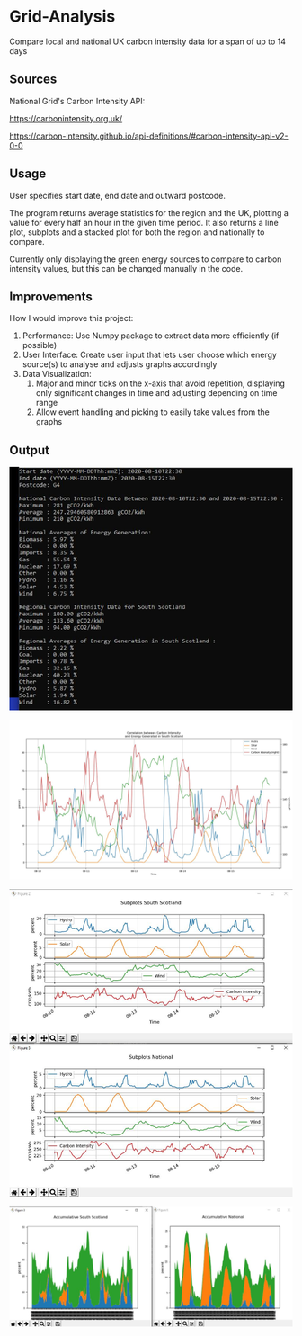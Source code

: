 # Grid-Analysis

Compare local and national UK carbon intensity data for a span of up to 14 days

## Sources

National Grid's Carbon Intensity API:

https://carbonintensity.org.uk/

https://carbon-intensity.github.io/api-definitions/#carbon-intensity-api-v2-0-0

## Usage
User specifies start date, end date and outward postcode. 

The program returns average statistics for the region and the UK, plotting a value for every half an hour in the given time period. It also returns a line plot, subplots and a stacked plot for both the region and nationally to compare. 

Currently only displaying the green energy sources to compare to carbon intensity values, but this can be changed manually in the code.

## Improvements

How I would improve this project:
          
1. Performance: Use Numpy package to extract data more efficiently (if possible)
2. User Interface: Create user input that lets user choose which energy source(s) to analyse and adjusts graphs accordingly
3. Data Visualization:
    1. Major and minor ticks on the x-axis that avoid repetition, displaying only significant changes in time and adjusting depending on time range
    2. Allow event handling and picking to easily take values from the graphs
    
 ## Output

![](/images/Statistics.JPG)

![](/images/main.JPG)

![](/images/subplots.JPG)

![](/images/stackedplots.JPG)
